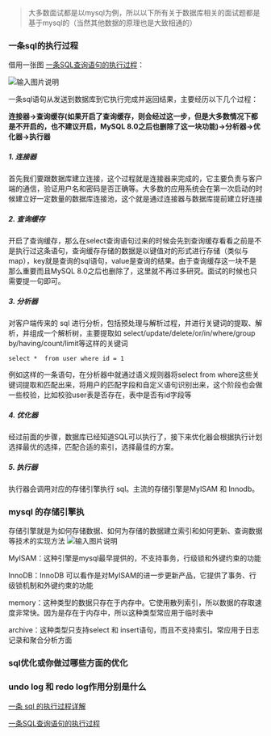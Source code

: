 > 大多数面试都是以mysql为例，所以以下所有关于数据库相关的面试题都是基于mysql的（当然其他数据的原理也是大致相通的）

### 一条sql的执行过程
借用一张图  [一条SQL查询语句的执行过程](https://www.jianshu.com/p/d7ed81be71c7)：

![输入图片说明](https://images.gitee.com/uploads/images/2021/1029/093421_ff9b8651_8076629.png "屏幕截图.png")

一条sql语句从发送到数据库到它执行完成并返回结果，主要经历以下几个过程：

 **连接器->查询缓存(如果开启了查询缓存，则会经过这一步，但是大多数情况下都是不开启的，也不建议开启，MySQL 8.0之后也删除了这一块功能)->分析器->优化器->执行器** 

##### 1. 连接器

首先我们要跟数据库建立连接，这个过程就是连接器来完成的，它主要负责与客户端的通信，验证用户名和密码是否正确等。大多数的应用系统会在第一次启动的时候建立好一定数量的数据库连接池，这个就是通过连接器与数据库提前建立好连接

##### 2. 查询缓存
开启了查询缓存，那么在select查询语句过来的时候会先到查询缓存看看之前是不是执行过这条语句，查询缓存存储的数据是以键值对的形式进行存储（类似与map），key就是查询的sql语句，value是查询的结果。由于查询缓存这一块不是那么重要而且MySQL 8.0之后也删除了，这里就不再过多研究。面试的时候也只需要提一句即可。

##### 3. 分析器
对客户端传来的 sql 进行分析，包括预处理与解析过程，并进行关键词的提取、解析，并组成一个解析树，主要提取如 select/update/delete/or/in/where/group by/having/count/limit等这样的关键词

```
select *  from user where id = 1

```
例如这样的一条语句，在分析器中就通过语义规则器将select from where这些关键词提取和匹配出来，将用户的匹配字段和自定义语句识别出来，这个阶段也会做一些校验，比如校验user表是否存在，表中是否有id字段等

##### 4. 优化器

经过前面的步骤，数据库已经知道SQL可以执行了，接下来优化器会根据执行计划选择最优的选择，匹配合适的索引，选择最佳的方案。

 
##### 5. 执行器
执行器会调用对应的存储引擎执行 sql。主流的存储引擎是MyISAM 和 Innodb。


### mysql 的存储引擎执
存储引擎就是为如何存储数据、如何为存储的数据建立索引和如何更新、查询数据等技术的实现方法
![输入图片说明](https://images.gitee.com/uploads/images/2021/1101/101714_561e1403_8076629.png "屏幕截图.png")

MyISAM：这种引擎是mysql最早提供的，不支持事务，行级锁和外键约束的功能

InnoDB：InnoDB 可以看作是对MyISAM的进一步更新产品，它提供了事务、行级锁机制和外键约束的功能

memory：这种类型的数据只存在于内存中。它使用散列索引，所以数据的存取速度非常快。因为是存在于内存中，所以这种类型常应用于临时表中

archive：这种类型只支持select 和 insert语句，而且不支持索引。常应用于日志记录和聚合分析方面

### sql优化或你做过哪些方面的优化

### undo log 和 redo log作⽤分别是什么




[一条 sql 的执行过程详解](https://www.cnblogs.com/mengxinJ/p/14045520.html)

[一条SQL查询语句的执行过程](https://www.jianshu.com/p/d7ed81be71c7)